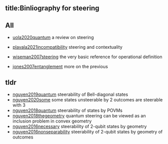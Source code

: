 
title:Binliography for steering
---



## All

* [uola2020quantum](uola2020quantum) a review on steering

* [plavala2021incompatibility](plavala2021incompatibility) steering and contextuality

* [wiseman2007steering](wiseman2007steering) the very basic reference for operational definition    

* [jones2007entanglement](jones2007entanglement) more on the previous


## tldr

* [nguyen2019quantum](https://arxiv.org/abs/1909.03963) steerability of Bell-diagonal states     
* [nguyen2020some](https://arxiv.org/abs/2001.03514) some states unsteerable by 2 outcomes are steerable with 3     
* [nguyen2018quantum](https://research.gold.ac.uk/id/eprint/24821/7/Nguyen_2018_J._Phys._A__Math._Theor._51_355302.pdf) steerability of states by POVMs    
* [nguyen2018thegeometry](https://arxiv.org/abs/1808.09349) quantum steering can be viewed as an inclusion problem in convex geometry    
* [nguyen2016necessary](https://arxiv.org/abs/1604.03815) steerability of 2-qubit states by geometry   
* [nguyen2016nonseparability](https://arxiv.org/abs/1604.00265) steerability of 2-qubit states by geometry of outcomes






